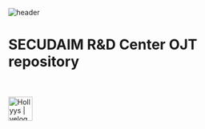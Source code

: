 ![header](https://capsule-render.vercel.app/api?type=venom&color=gradient&height=300&section=header&text=OJT&fontSize=90)
# SECUDAIM R&D Center OJT repository
<br/><br/>
[<img align="left" alt="Hollyys | velog" width="48px" src="https://img.icons8.com/?size=100&id=F6H2fsqXKBwH&format=png&color=000000" />][website]

[website]: [https://velog.io/@imysh578](https://www.notion.so/Sunghan-Shin-889cb5d661c746b68b3378ba76ccdae3?pvs=4)

